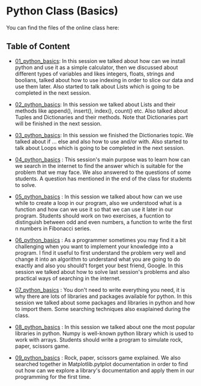 # Python Class (Basics)

You can find the files of the online class here:

## Table of Content

* [01_python_basics](https://github.com/heispv/python_class/blob/master/01_python_basics.ipynb): In this session we talked about how can we install python and use it as a simple calculator, then we discussed about different types of variables and likes integers, floats, strings and boolians, talked about how to use indexing in order to slice our data and use them later. Also started to talk about Lists which is going to be completed in the next session.

* [02_python_basics](https://github.com/heispv/python_class/blob/master/02_python_basics.ipynb): In this session we talked about Lists and their methods like append(), insert(), index(), count() etc. Also talked about Tuples and Dictionaries and their methods. Note that Dictionaries part will be finished in the next session.

* [03_python_basics](https://github.com/heispv/python_class/blob/master/03_python_basics.ipynb): In this session we finished the Dictionaries topic. We talked about if ... else and also how to use and/or with. Also started to talk about Loops which is going to be completed in the next session.

* [04_python_basics](https://github.com/heispv/python_class/blob/master/04_python_basics.ipynb) : This session's main purpose was to learn how can we search in the internet to find the answer which is suitable for the problem that we may face. We also answered to the questions of some students. A question has mentioned in the end of the class for students to solve.

* [05_python_basics](https://github.com/heispv/python_class/blob/master/05_python_basics.ipynb) : In this session we talked about how can we use while to create a loop in our program, also we understood what is a function and how can we use it so that we can use it later in our program. Students should work on two exercises, a fucntion to distinguish between odd and even numbers, a function to write the first n numbers in Fibonacci series.

* [06_python_basics](https://github.com/heispv/python_class/blob/master/06_python_basics.ipynb) : As a programmer sometimes you may find it a bit challenging when you want to implement your knowledge into a program. I find it useful to first understand the problem very well and change it into an algorithm to understand what you are going to do exactly and also you should't forget your best friend, Google. In this session we talked about how to solve last session's problems and also practical ways of searching in the internet.

* [07_python_basics](https://github.com/heispv/python_class/blob/master/07_python_basics.ipynb) : You don't need to write everything you need, it is why there are lots of libraries and packages available for python. In this session we talked about some packages and libraries in python and how to import them. Some searching techniques also exaplained during the class.

* [08_python_basics](https://github.com/heispv/python_class/blob/master/08_python_basics.ipynb) : In this session we talked about one the most popular libraries in python. Numpy is well-known python library which is used to work with arrays. Students should write a program to simulate rock, paper, scissors game.

* [09_python_basics](https://github.com/heispv/python_class/blob/master/09_python_basics.ipynb) : Rock, paper, scissors game explained. We also searched together in Matplotlib.pytplot documentation in order to find out how can we explore a library's documentation and apply them in our programming for the first time.
